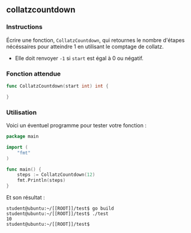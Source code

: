 ## collatzcountdown

### Instructions

Écrire une fonction, `CollatzCountdown`, qui retournes le nombre d'étapes nécéssaires pour atteindre 1 en utilisant le comptage de collatz.

- Elle doit renvoyer `-1` si `start` est égal à 0 ou négatif.

### Fonction attendue

```go
func CollatzCountdown(start int) int {

}
```

### Utilisation

Voici un éventuel programme pour tester votre fonction :

```go
package main

import (
	"fmt"
)

func main() {
	steps := CollatzCountdown(12)
	fmt.Println(steps)
}
```

Et son résultat :

```console
student@ubuntu:~/[[ROOT]]/test$ go build
student@ubuntu:~/[[ROOT]]/test$ ./test
10
student@ubuntu:~/[[ROOT]]/test$
```
